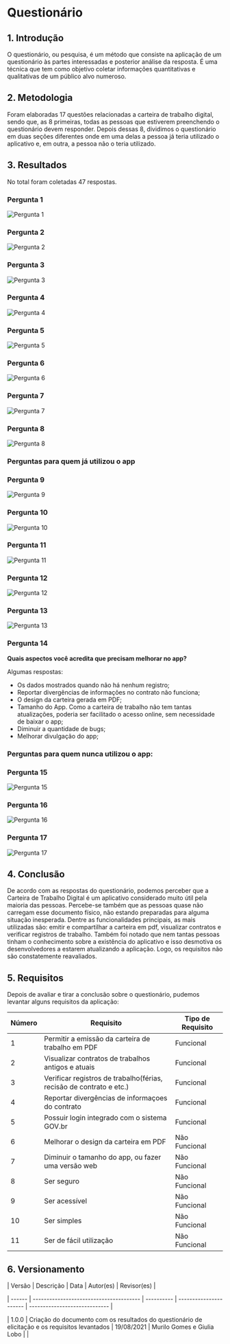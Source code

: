 # Questionário

## 1. Introdução

O questionário, ou pesquisa, é um método que consiste na aplicação de um questionário às partes interessadas e posterior análise da resposta.
É uma técnica que tem como objetivo coletar informações quantitativas e qualitativas de um público alvo numeroso.

## 2. Metodologia

Foram elaboradas 17 questões relacionadas a carteira de trabalho digital, sendo que, as 8 primeiras, todas as pessoas que estiverem preenchendo o questionário devem responder. Depois dessas 8, dividimos o questionário em duas seções diferentes onde em uma delas a pessoa já teria utilizado o aplicativo e, em outra, a pessoa não o teria utilizado.

## 3. Resultados

No total foram coletadas 47 respostas.

### Pergunta 1
![Pergunta 1](../assets/questionario/q1.png)

### Pergunta 2
![Pergunta 2](../assets/questionario/q2.png)

### Pergunta 3
![Pergunta 3](../assets/questionario/q3.png)

### Pergunta 4
![Pergunta 4](../assets/questionario/q4.png)

### Pergunta 5
![Pergunta 5](../assets/questionario/q5.png)

### Pergunta 6
![Pergunta 6](../assets/questionario/q6.png)

### Pergunta 7
![Pergunta 7](../assets/questionario/q7.png)

### Pergunta 8
![Pergunta 8](../assets/questionario/q8.png)


### Perguntas para quem já utilizou o app

### Pergunta 9
![Pergunta 9](../assets/questionario/q9.png)

### Pergunta 10
![Pergunta 10](../assets/questionario/q10.png)

### Pergunta 11
![Pergunta 11](../assets/questionario/q11.png)

### Pergunta 12
![Pergunta 12](../assets/questionario/q12.png)

### Pergunta 13
![Pergunta 13](../assets/questionario/q13.png)

### Pergunta 14
**Quais aspectos você acredita que precisam melhorar no app?**

Algumas respostas: 
* Os dados mostrados quando não há nenhum registro;
* Reportar divergências de informações no contrato não funciona;
* O design da carteira gerada em PDF;
* Tamanho do App. Como a carteira de trabalho não tem tantas atualizações, poderia ser facilitado o acesso online, sem necessidade de baixar o app;
* Diminuir a quantidade de bugs;
* Melhorar divulgação do app;

### Perguntas para quem nunca utilizou o app:

### Pergunta 15
![Pergunta 15](../assets/questionario/q14.png)

### Pergunta 16
![Pergunta 16](../assets/questionario/q15.png)

### Pergunta 17
![Pergunta 17](../assets/questionario/q16.png)

## 4. Conclusão
De acordo com as respostas do questionário, podemos perceber que a Carteira de Trabalho Digital é um aplicativo considerado muito útil pela maioria das pessoas. Percebe-se também que as pessoas quase não carregam esse documento físico, não estando preparadas para alguma situação inesperada. Dentre as funcionalidades principais, as mais utilizadas são: emitir e compartilhar a carteira em pdf, visualizar contratos e verificar registros de trabalho. Também foi notado que nem tantas pessoas tinham o conhecimento sobre a existência do aplicativo e isso desmotiva os desenvolvedores a estarem atualizando a aplicação. Logo, os requisitos não são constatemente reavaliados.

## 5. Requisitos

Depois de avaliar e tirar a conclusão sobre o questionário, pudemos levantar alguns requisitos da aplicação:

| Número | Requisito                                                    | Tipo de Requisito |
| ------ | ------------------------------------------------------------ | ----------------- |
| 1      | Permitir a emissão da carteira de trabalho em PDF            | Funcional         |
| 2      | Visualizar contratos de trabalhos antigos e atuais           | Funcional         |
| 3      | Verificar registros de trabalho(férias, recisão de contrato e etc.) | Funcional         |
| 4      | Reportar divergências de informaçoes do contrato             | Funcional         |
| 5      | Possuir login integrado com o sistema GOV.br                 | Funcional         |
| 6      | Melhorar o design da carteira em PDF                         | Não Funcional     |
| 7      | Diminuir o tamanho do app, ou fazer uma versão web           | Não Funcional     |
| 8      | Ser seguro                                                   | Não Funcional     |
| 9      | Ser acessível                                                | Não Funcional     |
| 10     | Ser simples                                                  | Não Funcional     |
| 11     | Ser de fácil utilização                                      | Não Funcional     |

## 6. Versionamento

| Versão | Descrição                               | Data       | Autor(es)              | Revisor(es)                   |

| ------ | --------------------------------------- | ---------- | ---------------------- | ----------------------------- |

| 1.0.0 | Criação do documento com os resultados do questionário de elicitação e os requisitos levantados | 19/08/2021 | Murilo Gomes e Giulia Lobo |  |

